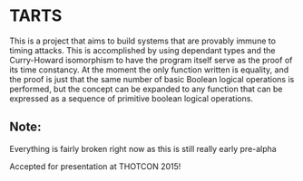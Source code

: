 TARTS
=====

This is a project that aims to build systems that are provably immune to timing attacks.  This is accomplished by using dependant types and the Curry-Howard isomorphism to have the program itself serve as the proof of its time constancy.  At the moment the only function written is equality, and the proof is just that the same number of basic Boolean logical operations is performed, but the concept can be expanded to any function that can be expressed as a sequence of primitive boolean logical operations.

Note:
-----

Everything is fairly broken right now as this is still really early pre-alpha

Accepted for presentation at THOTCON 2015!
